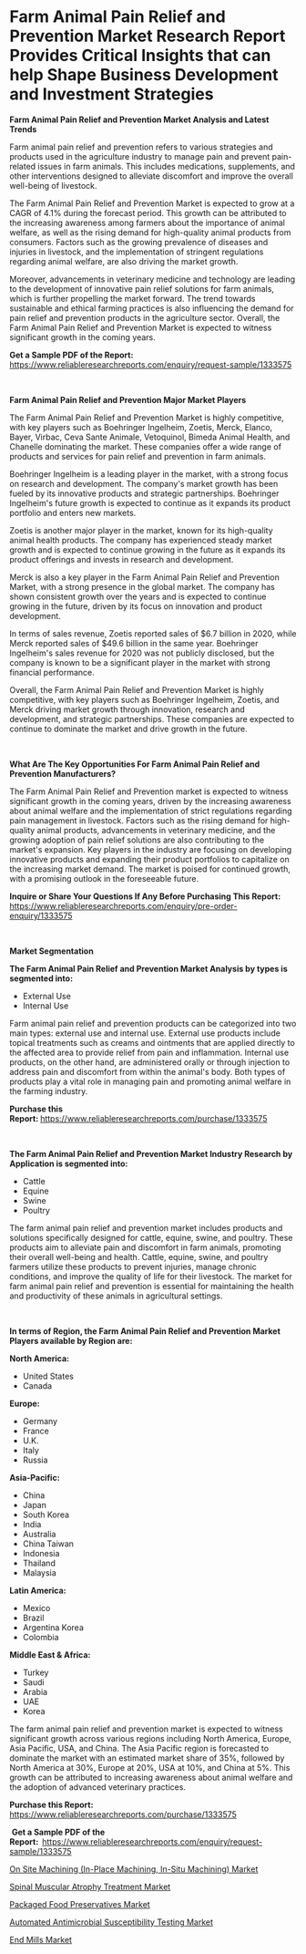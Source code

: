 <p><h1>Farm Animal Pain Relief and Prevention Market Research Report Provides Critical Insights that can help Shape Business Development and Investment Strategies</h1></p><p><strong>Farm Animal Pain Relief and Prevention Market Analysis and Latest Trends</strong></p>
<p><p>Farm animal pain relief and prevention refers to various strategies and products used in the agriculture industry to manage pain and prevent pain-related issues in farm animals. This includes medications, supplements, and other interventions designed to alleviate discomfort and improve the overall well-being of livestock.</p><p>The Farm Animal Pain Relief and Prevention Market is expected to grow at a CAGR of 4.1% during the forecast period. This growth can be attributed to the increasing awareness among farmers about the importance of animal welfare, as well as the rising demand for high-quality animal products from consumers. Factors such as the growing prevalence of diseases and injuries in livestock, and the implementation of stringent regulations regarding animal welfare, are also driving the market growth.</p><p>Moreover, advancements in veterinary medicine and technology are leading to the development of innovative pain relief solutions for farm animals, which is further propelling the market forward. The trend towards sustainable and ethical farming practices is also influencing the demand for pain relief and prevention products in the agriculture sector. Overall, the Farm Animal Pain Relief and Prevention Market is expected to witness significant growth in the coming years.</p></p>
<p><strong>Get a Sample PDF of the Report:&nbsp;</strong> <a href="https://www.reliableresearchreports.com/enquiry/request-sample/1333575">https://www.reliableresearchreports.com/enquiry/request-sample/1333575</a></p>
<p>&nbsp;</p>
<p><strong>Farm Animal Pain Relief and Prevention Major Market Players</strong></p>
<p><p>The Farm Animal Pain Relief and Prevention Market is highly competitive, with key players such as Boehringer Ingelheim, Zoetis, Merck, Elanco, Bayer, Virbac, Ceva Sante Animale, Vetoquinol, Bimeda Animal Health, and Chanelle dominating the market. These companies offer a wide range of products and services for pain relief and prevention in farm animals.</p><p>Boehringer Ingelheim is a leading player in the market, with a strong focus on research and development. The company's market growth has been fueled by its innovative products and strategic partnerships. Boehringer Ingelheim's future growth is expected to continue as it expands its product portfolio and enters new markets.</p><p>Zoetis is another major player in the market, known for its high-quality animal health products. The company has experienced steady market growth and is expected to continue growing in the future as it expands its product offerings and invests in research and development.</p><p>Merck is also a key player in the Farm Animal Pain Relief and Prevention Market, with a strong presence in the global market. The company has shown consistent growth over the years and is expected to continue growing in the future, driven by its focus on innovation and product development.</p><p>In terms of sales revenue, Zoetis reported sales of $6.7 billion in 2020, while Merck reported sales of $49.6 billion in the same year. Boehringer Ingelheim's sales revenue for 2020 was not publicly disclosed, but the company is known to be a significant player in the market with strong financial performance.</p><p>Overall, the Farm Animal Pain Relief and Prevention Market is highly competitive, with key players such as Boehringer Ingelheim, Zoetis, and Merck driving market growth through innovation, research and development, and strategic partnerships. These companies are expected to continue to dominate the market and drive growth in the future.</p></p>
<p>&nbsp;</p>
<p><strong>What Are The Key Opportunities For Farm Animal Pain Relief and Prevention Manufacturers?</strong></p>
<p><p>The Farm Animal Pain Relief and Prevention market is expected to witness significant growth in the coming years, driven by the increasing awareness about animal welfare and the implementation of strict regulations regarding pain management in livestock. Factors such as the rising demand for high-quality animal products, advancements in veterinary medicine, and the growing adoption of pain relief solutions are also contributing to the market's expansion. Key players in the industry are focusing on developing innovative products and expanding their product portfolios to capitalize on the increasing market demand. The market is poised for continued growth, with a promising outlook in the foreseeable future.</p></p>
<p><strong>Inquire or Share Your Questions If Any Before Purchasing This Report:</strong> <a href="https://www.reliableresearchreports.com/enquiry/pre-order-enquiry/1333575">https://www.reliableresearchreports.com/enquiry/pre-order-enquiry/1333575</a></p>
<p>&nbsp;</p>
<p><strong>Market Segmentation</strong></p>
<p><strong>The Farm Animal Pain Relief and Prevention Market Analysis by types is segmented into:</strong></p>
<p><ul><li>External Use</li><li>Internal Use</li></ul></p>
<p><p>Farm animal pain relief and prevention products can be categorized into two main types: external use and internal use. External use products include topical treatments such as creams and ointments that are applied directly to the affected area to provide relief from pain and inflammation. Internal use products, on the other hand, are administered orally or through injection to address pain and discomfort from within the animal's body. Both types of products play a vital role in managing pain and promoting animal welfare in the farming industry.</p></p>
<p><strong>Purchase this Report:&nbsp;</strong><a href="https://www.reliableresearchreports.com/purchase/1333575">https://www.reliableresearchreports.com/purchase/1333575</a></p>
<p>&nbsp;</p>
<p><strong>The Farm Animal Pain Relief and Prevention Market Industry Research by Application is segmented into:</strong></p>
<p><ul><li>Cattle</li><li>Equine</li><li>Swine</li><li>Poultry</li></ul></p>
<p><p>The farm animal pain relief and prevention market includes products and solutions specifically designed for cattle, equine, swine, and poultry. These products aim to alleviate pain and discomfort in farm animals, promoting their overall well-being and health. Cattle, equine, swine, and poultry farmers utilize these products to prevent injuries, manage chronic conditions, and improve the quality of life for their livestock. The market for farm animal pain relief and prevention is essential for maintaining the health and productivity of these animals in agricultural settings.</p></p>
<p>&nbsp;</p>
<p><strong>In terms of Region, the Farm Animal Pain Relief and Prevention Market Players available by Region are:</strong></p>
<p>
    <p> <strong> North America: </strong>
        <ul>
            <li>United States</li>
            <li>Canada</li>
        </ul>
        </p> 
    <p> <strong> Europe: </strong>
        <ul>
            <li>Germany</li>
            <li>France</li>
            <li>U.K.</li>
            <li>Italy</li>
            <li>Russia</li>
        </ul>
        </p> 
    <p> <strong> Asia-Pacific: </strong>
        <ul>
            <li>China</li>
            <li>Japan</li>
            <li>South Korea</li>
            <li>India</li>
            <li>Australia</li>
            <li>China Taiwan</li>
            <li>Indonesia</li>
            <li>Thailand</li>
            <li>Malaysia</li>
        </ul>
        </p> 
    <p> <strong> Latin America: </strong>
        <ul>
            <li>Mexico</li>
            <li>Brazil</li>
            <li>Argentina Korea</li>
            <li>Colombia</li>
        </ul>
        </p> 
    <p> <strong> Middle East & Africa: </strong>
        <ul>
            <li>Turkey</li>
            <li>Saudi</li>
            <li>Arabia</li>
            <li>UAE</li>
            <li>Korea</li>
        </ul>
    </p>
    </p>
<p><p>The farm animal pain relief and prevention market is expected to witness significant growth across various regions including North America, Europe, Asia Pacific, USA, and China. The Asia Pacific region is forecasted to dominate the market with an estimated market share of 35%, followed by North America at 30%, Europe at 20%, USA at 10%, and China at 5%. This growth can be attributed to increasing awareness about animal welfare and the adoption of advanced veterinary practices.</p></p>
<p><strong>Purchase this Report: </strong><a href="https://www.reliableresearchreports.com/purchase/1333575">https://www.reliableresearchreports.com/purchase/1333575</a></p>
<p>&nbsp;<strong>Get a Sample PDF of the Report:&nbsp;&nbsp;</strong><a href="https://www.reliableresearchreports.com/enquiry/request-sample/1333575">https://www.reliableresearchreports.com/enquiry/request-sample/1333575</a></p>
<p><strong></strong></p>
<p><p><a href="https://github.com/Sarissaschmalingtr6fz2739/Market-Research-Report-List-1/blob/main/on-site-machining-in-place-machining-in-situ-machining-market.md">On Site Machining (In-Place Machining, In-Situ Machining) Market</a></p><p><a href="https://medium.com/p/267ed42da3ed/edit">Spinal Muscular Atrophy Treatment Market</a></p><p><a href="https://github.com/jodemen/Market-Research-Report-List-1/blob/main/packaged-food-preservatives-market.md">Packaged Food Preservatives Market</a></p><p><a href="https://medium.com/@nicolabailey67/automated-antimicrobial-susceptibility-testing-market-trends-forecast-and-competitive-analysis-64135d16f3f3">Automated Antimicrobial Susceptibility Testing Market</a></p><p><a href="https://medium.com/@nicolabailey67/end-mills-market-trends-and-market-analysis-forecasted-for-period-2024-2031-119f1887cc68">End Mills Market</a></p></p>